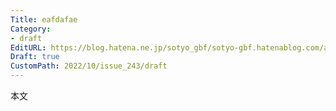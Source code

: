 ```yaml
---
Title: eafdafae
Category:
- draft
EditURL: https://blog.hatena.ne.jp/sotyo_gbf/sotyo-gbf.hatenablog.com/atom/entry/4207112889924043504
Draft: true
CustomPath: 2022/10/issue_243/draft
---
```


本文
